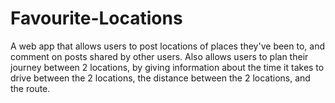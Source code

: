 # Favourite-Locations

A web app that allows users to post locations of places they've been to, and comment on posts shared by other users. Also allows users to plan 
their journey between 2 locations, by giving information about the time it takes to drive between the 2 locations, the distance between the 2 locations, and
the route. 
